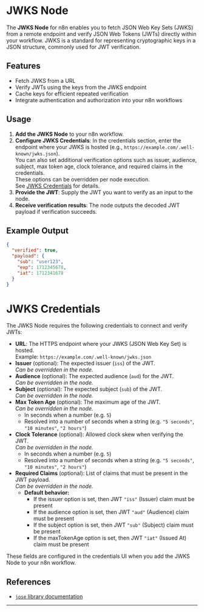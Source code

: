 # JWKS Node

The **JWKS Node** for n8n enables you to fetch JSON Web Key Sets (JWKS) from a remote endpoint and verify JSON Web Tokens (JWTs) directly within your workflow. JWKS is a standard for representing cryptographic keys in a JSON structure, commonly used for JWT verification.

## Features

- Fetch JWKS from a URL
- Verify JWTs using the keys from the JWKS endpoint
- Cache keys for efficient repeated verification
- Integrate authentication and authorization into your n8n workflows

## Usage

1. **Add the JWKS Node** to your n8n workflow.
2. **Configure JWKS Credentials**: In the credentials section, enter the endpoint where your JWKS is hosted (e.g., `https://example.com/.well-known/jwks.json`).  
   You can also set additional verification options such as issuer, audience, subject, max token age, clock tolerance, and required claims in the credentials.  
   These options can be overridden per node execution.  
   See [JWKS Credentials](#jwks-credentials) for details.
3. **Provide the JWT**: Supply the JWT you want to verify as an input to the node.
4. **Receive verification results**: The node outputs the decoded JWT payload if verification succeeds.

## Example Output

```json
{
  "verified": true,
  "payload": {
    "sub": "user123",
    "exp": 1712345678,
    "iat": 1712341678
  }
}
```

# JWKS Credentials

The JWKS Node requires the following credentials to connect and verify JWTs:

- **URL**: The HTTPS endpoint where your JWKS (JSON Web Key Set) is hosted.  
  Example: `https://example.com/.well-known/jwks.json`
- **Issuer** (optional): The expected issuer (`iss`) of the JWT.  
  _Can be overridden in the node._
- **Audience** (optional): The expected audience (`aud`) for the JWT.  
  _Can be overridden in the node._
- **Subject** (optional): The expected subject (`sub`) of the JWT.  
  _Can be overridden in the node._
- **Max Token Age** (optional): The maximum age of the JWT.  
  _Can be overridden in the node._
  - In seconds when a number (e.g. `5`)
  - Resolved into a number of seconds when a string (e.g. `"5 seconds"`, `"10 minutes"`, `"2 hours"`)
- **Clock Tolerance** (optional): Allowed clock skew when verifying the JWT.  
  _Can be overridden in the node._
  - In seconds when a number (e.g. `5`)
  - Resolved into a number of seconds when a string (e.g. `"5 seconds"`, `"10 minutes"`, `"2 hours"`)
- **Required Claims** (optional): List of claims that must be present in the JWT payload.  
  _Can be overridden in the node._
  - **Default behavior:**
    - If the issuer option is set, then JWT `"iss"` (Issuer) claim must be present
    - If the audience option is set, then JWT `"aud"` (Audience) claim must be present
    - If the subject option is set, then JWT `"sub"` (Subject) claim must be present
    - If the maxTokenAge option is set, then JWT `"iat"` (Issued At) claim must be present

These fields are configured in the credentials UI when you add the JWKS Node to your n8n workflow.

## References

- [`jose` library documentation](https://github.com/panva/jose)

---
